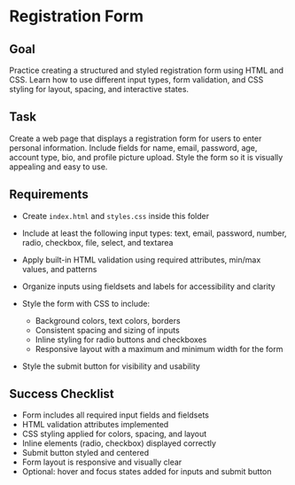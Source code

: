 # Registration Form

## Goal

Practice creating a structured and styled registration form using HTML and CSS. Learn how to use different input types, form validation, and CSS styling for layout, spacing, and interactive states.

## Task

Create a web page that displays a registration form for users to enter personal information. Include fields for name, email, password, age, account type, bio, and profile picture upload. Style the form so it is visually appealing and easy to use.

## Requirements

* Create `index.html` and `styles.css` inside this folder
* Include at least the following input types: text, email, password, number, radio, checkbox, file, select, and textarea
* Apply built-in HTML validation using required attributes, min/max values, and patterns
* Organize inputs using fieldsets and labels for accessibility and clarity
* Style the form with CSS to include:

  * Background colors, text colors, borders
  * Consistent spacing and sizing of inputs
  * Inline styling for radio buttons and checkboxes
  * Responsive layout with a maximum and minimum width for the form
* Style the submit button for visibility and usability

## Success Checklist

* Form includes all required input fields and fieldsets
* HTML validation attributes implemented
* CSS styling applied for colors, spacing, and layout
* Inline elements (radio, checkbox) displayed correctly
* Submit button styled and centered
* Form layout is responsive and visually clear
* Optional: hover and focus states added for inputs and submit button

